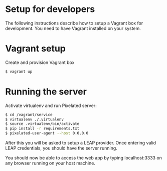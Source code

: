  Setup for developers
=====================
The following instructions describe how to setup a Vagrant box for development. You need to have Vagrant installed on your system.

# Vagrant setup

Create and provision Vagrant box
```sh
$ vagrant up
```

# Running the server
Activate virtualenv and run Pixelated server:
```sh
$ cd /vagrant/service
$ virtualenv ./.virtualenv
$ source .virtualenv/bin/activate
$ pip install -r requirements.txt
$ pixelated-user-agent --host 0.0.0.0
```

After this you will be asked to setup a LEAP provider. Once entering valid LEAP credentials, you should have the server running.

You should now be able to access the web app by typing localhost:3333 on any browser running on your host machine.
